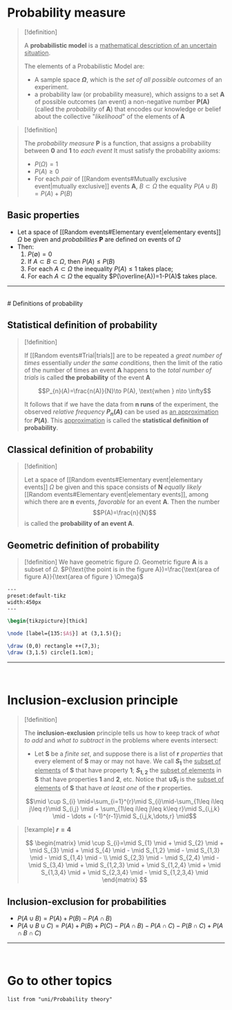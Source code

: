 
# Probability measure

> [!definition] 
> 
> A **probabilistic model** is a <u>mathematical description of an uncertain situation</u>. 
> 
> The elements of a Probabilistic Model are:
> - A sample space **$\Omega$**, which is the *set of all possible outcomes* of an experiment.
> - a probability law (or probability measure), which assigns to a set **A** of possible outcomes (an event) a non-negative number **P(A)** (called the *probability* of **A**) that encodes our knowledge or belief about the collective "*likelihood*" of the elements of **A**

> [!definition] 
> 
> The *probability measure* **P** is a function, that assigns a probability between **0** and **1** to *each event*
> It must satisfy the probability axioms:
> - $P(\Omega)=1$
> - $P(A)\geq 0$
> - For each *pair* of [[Random events#Mutually exclusive event|mutually exclusive]] events **A**, $B \subset \Omega$ the equality $P(A \cup B) = P(A) + P(B)$

## Basic properties

- Let a space of [[Random events#Elementary event|elementary events]] $\Omega$ be given and *probabilities* **P** are defined on events of $\Omega$
- Then:
	1. $P(\emptyset)=0$
	2. If $A \subset B \subset \Omega$, then $P(A)\leq P(B)$
	3. For each $A \subset \Omega$ the inequality $P(A)\leq 1$ takes place;
	4. For each $A \subset \Omega$ the equality $P(\overline{A})=1-P(A)$ takes place.

--- 
<br>
# Definitions of probability

## Statistical definition of probability

> [!definition] 
> 
> If [[Random events#Trial|trials]] are to be repeated a *great number of times* essentially *under the same conditions*, then the limit of the ratio of the number of times an event **A** happens to the *total number of trials* is called **the probability** of the event **A**
> 
> $$P_{n}(A)=\frac{n(A)}{N}\to P(A), \text{when } n\to \infty$$
> 
> It follows that if we have the data from **n runs** of the experiment, the observed *relative frequency* **$P_{n}(A)$** can be used as <u>an approximation</u> for **$P(A)$**. This <u>approximation</u> is called the **statistical definition of probability**.

## Classical definition of probability

> [!definition] 
> 
> Let a space of [[Random events#Elementary event|elementary events]] $\Omega$ be given and this space consists
> of **N** *equally likely* [[Random events#Elementary event|elementary events]], among which there are **n** events, *favorable* for an event **A**. Then the number
> $$P(A)=\frac{n}{N}$$
> is called the **probability of an event A**.

## Geometric definition of probability

> [!definition] 
> We have geometric figure $\Omega$. Geometric figure **A** is a subset of $\Omega$.
> $P(\text{the point is in the figure A})=\frac{\text{area of figure A}}{\text{area of figure } \Omega}$

```latex
---
preset:default-tikz
width:450px
---

\begin{tikzpicture}[thick]

\node [label={135:$A$}] at (3,1.5){};

\draw (0,0) rectangle ++(7,3);
\draw (3,1.5) circle(1.1cm);

```

--- 
<br>

# Inclusion-exclusion principle

> [!definition] 
> 
> The **inclusion-exclusion** principle tells us how to keep track of *what to add* and
> *what to subtract* in the problems where events intersect:
> - Let **S** be a *finite set*, and suppose there is a list of **r** *properties* that every element of **S** may or may not have. We call **$S_{1}$** the <u>subset of elements</u> of **S** that have property **1**; **$S_{1,2}$** the <u>subset of elements</u> in **S** that have properties **1** and **2**, etc. Notice that **$\cup S_{i}$** is the <u>subset of elements</u> of **S** that have *at least one* of the **r** properties.
> 
> $$\mid \cup S_{i} \mid=\sum_{i=1}^{r}\mid S_{i}\mid-\sum_{1\leq i\leq j\leq r}\mid S_{i,j} \mid + \sum_{1\leq i\leq j\leq k\leq r}\mid S_{i,j,k} \mid - \dots + (-1)^{r-1}\mid S_{i,j,k,\dots,r} \mid$$

> [!example] 
> **$r=4$**
> 
> $$
> \begin{matrix}
> \mid \cup S_{i}=\mid S_{1} \mid + \mid S_{2} \mid + \mid S_{3} \mid + \mid S_{4} \mid - \mid S_{1,2} \mid - \mid S_{1,3} \mid - \mid S_{1,4} \mid -  \\
\mid S_{2,3} \mid - \mid S_{2,4} \mid - \mid S_{3,4} \mid + \mid S_{1,2,3} \mid + \mid S_{1,2,4} \mid + \mid S_{1,3,4} \mid + \mid S_{2,3,4} \mid - \mid S_{1,2,3,4} \mid
> \end{matrix}
> $$

## Inclusion-exclusion for probabilities

- $P(A \cup B)=P(A)+P(B)-P(A \cap B)$
- $P(A \cup B \cup C) = P(A) + P(B) + P(C) - P(A \cap B) - P(A \cap C) - P(B \cap C) + P(A \cap B \cap C)$

--- 
<br>

# Go to other topics
``` dataview
list from "uni/Probability theory"
```